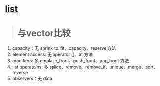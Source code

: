 # [list](http://www.cplusplus.com/reference/list/list/)

># 与vector比较 
1. capacity：无 shrink_to_fit、capacity、reserve 方法
2. element access: 无 operator []、at 方法
3. modifiers: 多 emplace_front、push_front、pop_front 方法
4. list operatoins: 多 splice、remove、remove_if、unique、merge、sort、reverse
5. observers：无 data